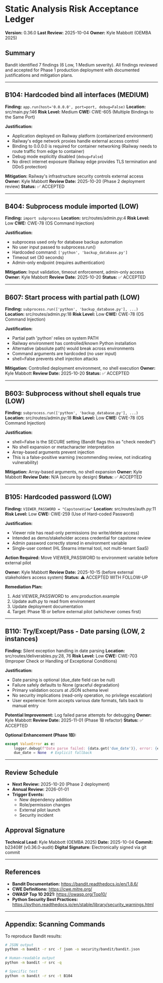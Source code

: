 # Static Analysis Risk Acceptance Ledger
**Version:** 0.36.0
**Last Review:** 2025-10-04
**Owner:** Kyle Mabbott (OEMBA 2025)

## Summary
Bandit identified 7 findings (6 Low, 1 Medium severity). All findings reviewed and accepted for Phase 1 production deployment with documented justifications and mitigation plans.

---

## B104: Hardcoded bind all interfaces (MEDIUM)
**Finding:** `app.run(host='0.0.0.0', port=port, debug=False)`
**Location:** src/main.py:146
**Risk Level:** Medium
**CWE:** CWE-605 (Multiple Bindings to the Same Port)

**Justification:**
- Application deployed on Railway platform (containerized environment)
- Railway's edge network proxies handle external access control
- Binding to 0.0.0.0 is required for container networking (Railway needs to route traffic from edge to container)
- Debug mode explicitly disabled (`debug=False`)
- No direct internet exposure (Railway edge provides TLS termination and DDoS protection)

**Mitigation:** Railway's infrastructure security controls external access
**Owner:** Kyle Mabbott
**Review Date:** 2025-10-20 (Phase 2 deployment review)
**Status:** ✅ ACCEPTED

---

## B404: Subprocess module imported (LOW)
**Finding:** `import subprocess`
**Location:** src/routes/admin.py:4
**Risk Level:** Low
**CWE:** CWE-78 (OS Command Injection)

**Justification:**
- subprocess used only for database backup automation
- No user input passed to subprocess.run()
- Hardcoded command: `['python', 'backup_database.py']`
- Timeout set (30 seconds)
- Admin-only endpoint (requires authentication)

**Mitigation:** Input validation, timeout enforcement, admin-only access
**Owner:** Kyle Mabbott
**Review Date:** 2025-10-20
**Status:** ✅ ACCEPTED

---

## B607: Start process with partial path (LOW)
**Finding:** `subprocess.run(['python', 'backup_database.py'], ...)`
**Location:** src/routes/admin.py:18
**Risk Level:** Low
**CWE:** CWE-78 (OS Command Injection)

**Justification:**
- Partial path 'python' relies on system PATH
- Railway environment has controlled/known Python installation
- Alternative (absolute path) would break across environments
- Command arguments are hardcoded (no user input)
- shell=False prevents shell injection attacks

**Mitigation:** Controlled deployment environment, no shell execution
**Owner:** Kyle Mabbott
**Review Date:** 2025-10-20
**Status:** ✅ ACCEPTED

---

## B603: Subprocess without shell equals true (LOW)
**Finding:** `subprocess.run(['python', 'backup_database.py'], ...)`
**Location:** src/routes/admin.py:18
**Risk Level:** Low
**CWE:** CWE-78 (OS Command Injection)

**Justification:**
- shell=False is the SECURE setting (Bandit flags this as "check needed")
- No shell expansion or metacharacter interpretation
- Array-based arguments prevent injection
- This is a false-positive warning (recommending review, not indicating vulnerability)

**Mitigation:** Array-based arguments, no shell expansion
**Owner:** Kyle Mabbott
**Review Date:** N/A (secure by design)
**Status:** ✅ ACCEPTED

---

## B105: Hardcoded password (LOW)
**Finding:** `VIEWER_PASSWORD = "CapstoneView"`
**Location:** src/routes/auth.py:11
**Risk Level:** Low
**CWE:** CWE-259 (Use of Hard-coded Password)

**Justification:**
- Viewer role has read-only permissions (no write/delete access)
- Intended as demo/stakeholder access credential for capstone review
- Admin password correctly stored in environment variable
- Single-user context (HL Stearns internal tool, not multi-tenant SaaS)

**Action Required:** Move VIEWER_PASSWORD to environment variable before external pilot

**Owner:** Kyle Mabbott
**Review Date:** 2025-10-15 (before external stakeholders access system)
**Status:** ⚠️ ACCEPTED WITH FOLLOW-UP

**Remediation Plan:**
1. Add VIEWER_PASSWORD to .env.production.example
2. Update auth.py to read from environment
3. Update deployment documentation
4. Target: Phase 1B or before external pilot (whichever comes first)

---

## B110: Try/Except/Pass - Date parsing (LOW, 2 instances)
**Finding:** Silent exception handling in date parsing
**Location:** src/routes/deliverables.py:28, 76
**Risk Level:** Low
**CWE:** CWE-703 (Improper Check or Handling of Exceptional Conditions)

**Justification:**
- Date parsing is optional (due_date field can be null)
- Failure safely defaults to None (graceful degradation)
- Primary validation occurs at JSON schema level
- No security implications (read-only operation, no privilege escalation)
- User experience: form accepts various date formats, falls back to manual entry

**Potential Improvement:** Log failed parse attempts for debugging
**Owner:** Kyle Mabbott
**Review Date:** 2025-11-01 (Phase 1B refactor)
**Status:** ✅ ACCEPTED

**Optional Enhancement (Phase 1B):**
```python
except ValueError as e:
    logger.debug(f"Date parse failed: {data.get('due_date')}, error: {e}")
    due_date = None  # Explicit fallback
```

---

## Review Schedule
- **Next Review:** 2025-10-20 (Phase 2 deployment)
- **Annual Review:** 2026-01-01
- **Trigger Events:**
  - New dependency addition
  - Role/permission changes
  - External pilot launch
  - Security incident

## Approval Signature
**Technical Lead:** Kyle Mabbott (OEMBA 2025)
**Date:** 2025-10-04
**Commit:** b23408f (v0.36.0-audit)
**Digital Signature:** Electronically signed via git commit

---

## References
- **Bandit Documentation:** https://bandit.readthedocs.io/en/1.8.6/
- **CWE Definitions:** https://cwe.mitre.org/
- **OWASP Top 10 2021:** https://owasp.org/Top10/
- **Python Security Best Practices:** https://python.readthedocs.io/en/stable/library/security_warnings.html

---

## Appendix: Scanning Commands
To reproduce Bandit results:
```bash
# JSON output
python -m bandit -r src -f json -o security/bandit/bandit.json

# Human-readable output
python -m bandit -r src -q

# Specific test
python -m bandit -r src -t B104
```
